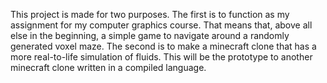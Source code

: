This project is made for two purposes. The first is to function as my assignment for my computer graphics course. That means that, above all else in the beginning, a simple game to navigate around a randomly generated voxel maze. The second is to make a minecraft clone that has a more real-to-life simulation of fluids. This will be the prototype to another minecraft clone written in a compiled language.
